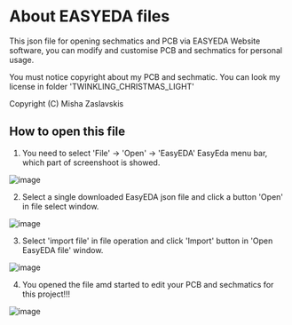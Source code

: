 # About EASYEDA files

This json file for opening sechmatics and PCB via EASYEDA Website software, you can modify and customise PCB and sechmatics for personal usage.

You must notice copyright about my PCB and sechmatic. You can look my license in folder 'TWINKLING_CHRISTMAS_LIGHT' 

Copyright (C) Misha Zaslavskis

## How to open this file ## 

1. You need to select 'File' -> 'Open' -> 'EasyEDA' EasyEda menu bar, which part of screenshoot is showed. 

![image](https://user-images.githubusercontent.com/55639759/234811490-c7faa6ce-53f6-41ac-9741-890ddf946d2f.png)

2. Select a single downloaded EasyEDA json file and click a button 'Open' in file select window.

![image](https://user-images.githubusercontent.com/55639759/234814852-7670d74e-f3e2-46a8-b7df-1cb58d9dc24b.png)

3. Select 'import file' in file operation and click 'Import' button in 'Open EasyEDA file' window. 
 
![image](https://user-images.githubusercontent.com/55639759/234812797-b6b1e435-a705-4ffd-930e-ed772df940a7.png)

4. You opened the file amd started to edit your PCB and sechmatics for this project!!! 

![image](https://user-images.githubusercontent.com/55639759/234814009-b56d9c0e-39b9-49a4-8a85-4ef372740a85.png)


